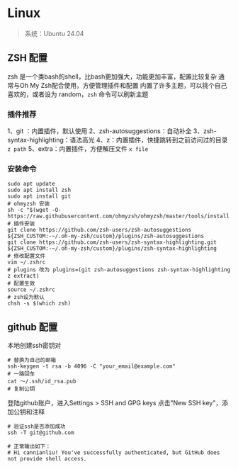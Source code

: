 # Linux
> 系统：Ubuntu 24.04
## ZSH 配置
zsh 是一个类bash的shell，比bash更加强大，功能更加丰富，配置比较复杂
通常与Oh My Zsh配合使用，方便管理插件和配置
内置了许多主题，可以挑个自己喜欢的，或者设为 random，`zsh` 命令可以刷新主题

### 插件推荐
1、git ：内置插件，默认使用
2、zsh-autosuggestions：自动补全
3、zsh-syntax-highlighting：语法高光
4、z：内置插件，快捷跳转到之前访问过的目录 `z path`
5、extra：内置插件，方便解压文件 `x file`

### 安装命令
```shell
sudo apt update
sudo apt install zsh
sudo apt install git
# ohmyzsh 安装
sh -c "$(wget -O- https://raw.githubusercontent.com/ohmyzsh/ohmyzsh/master/tools/install.sh)"
# 插件安装
git clone https://github.com/zsh-users/zsh-autosuggestions ${ZSH_CUSTOM:-~/.oh-my-zsh/custom}/plugins/zsh-autosuggestions
git clone https://github.com/zsh-users/zsh-syntax-highlighting.git ${ZSH_CUSTOM:-~/.oh-my-zsh/custom}/plugins/zsh-syntax-highlighting
# 修改配置文件
vim ~/.zshrc
# plugins 改为 plugins=(git zsh-autosuggestions zsh-syntax-highlighting z extract)
# 配置生效
source ~/.zshrc
# zsh设为默认
chsh -s $(which zsh)
```

## github 配置

本地创建ssh密钥对
```shell
# 替换为自己的邮箱
ssh-keygen -t rsa -b 4096 -C "your_email@example.com"
# 一路回车
cat ～/.ssh/id_rsa.pub
# 复制公钥
```
登陆github账户，进入Settings > SSH and GPG keys
点击"New SSH key"，添加公钥和注释
```shell
# 验证ssh是否添加成功
ssh -T git@github.com

# 正常输出如下：
# Hi cannianliu! You've successfully authenticated, but GitHub does not provide shell access.
```

